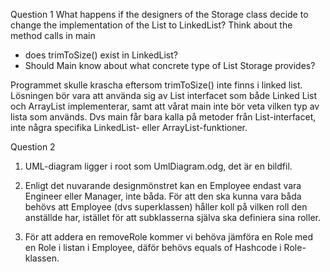 Question 1
What happens if the designers of the Storage class decide to change the implementation of the List to LinkedList?
Think about the method calls in main 
- does trimToSize() exist in LinkedList?
- Should Main know about what concrete type of List Storage provides?

Programmet skulle krascha eftersom trimToSize() inte finns i linked list. 
Lösningen bör vara att använda sig av List interfacet som både Linked List och ArrayList implementerar, 
samt att vårat main inte bör veta vilken typ av lista som används. Dvs main får bara kalla på metoder från 
List-interfacet, inte några specifika LinkedList- eller ArrayList-funktioner.



Question 2
1. UML-diagram ligger i root som UmlDiagram.odg, det är en bildfil.

2. Enligt det nuvarande designmönstret kan en Employee endast vara Engineer eller Manager, inte båda. För att 
den ska kunna vara båda behövs att Employee (dvs superklassen) håller koll på vilken roll den anställde har,  istället
för att subklasserna själva ska definiera sina roller.

4. För att addera en removeRole kommer vi behöva jämföra en Role med en Role i listan i Employee, däför
behövs equals of Hashcode i Role-klassen.



